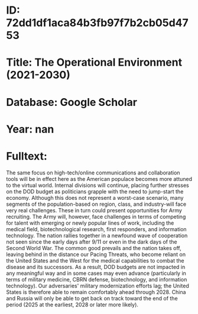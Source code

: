 # ID: 72dd1df1aca84b3fb97f7b2cb05d4753
# Title: The Operational Environment (2021-2030)
# Database: Google Scholar
# Year: nan
# Fulltext:
The same focus on high-tech/online communications and collaboration tools will be in effect here as the American populace becomes more attuned to the virtual world.
Internal divisions will continue, placing further stresses on the DOD budget as politicians grapple with the need to jump-start the economy.
Although this does not represent a worst-case scenario, many segments of the population-based on region, class, and industry-will face very real challenges.
These in turn could present opportunities for Army recruiting.
The Army will, however, face challenges in terms of competing for talent with emerging or newly popular lines of work, including the medical field, biotechnological research, first responders, and information technology.
The nation rallies together in a newfound wave of cooperation not seen since the early days after 9/11 or even in the dark days of the Second World War.
The common good prevails and the nation takes off, leaving behind in the distance our Pacing Threats, who become reliant on the United States and the West for the medical capabilities to combat the disease and its successors.
As a result, DOD budgets are not impacted in any meaningful way and in some cases may even advance (particularly in terms of military medicine, CBRN defense, biotechnology, and information technology).
Our adversaries' military modernization efforts lag; the United States is therefore able to remain comfortably ahead through 2028.
China and Russia will only be able to get back on track toward the end of the period (2025 at the earliest, 2028 or later more likely).